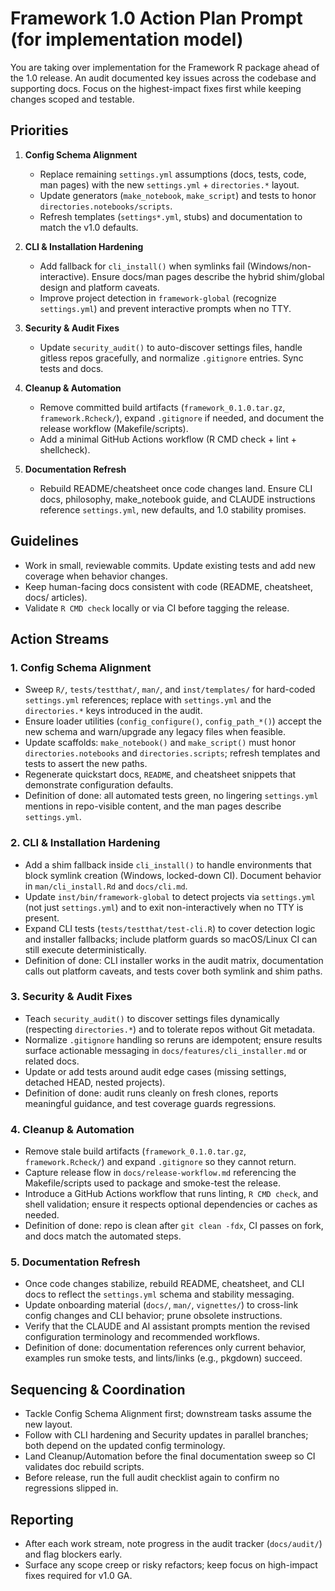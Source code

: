 # Framework 1.0 Action Plan Prompt (for implementation model)

You are taking over implementation for the Framework R package ahead of the 1.0 release. An audit documented key issues across the codebase and supporting docs. Focus on the highest-impact fixes first while keeping changes scoped and testable.

## Priorities

1. **Config Schema Alignment**
   - Replace remaining `settings.yml` assumptions (docs, tests, code, man pages) with the new `settings.yml` + `directories.*` layout.
   - Update generators (`make_notebook`, `make_script`) and tests to honor `directories.notebooks/scripts`.
   - Refresh templates (`settings*.yml`, stubs) and documentation to match the v1.0 defaults.

2. **CLI & Installation Hardening**
   - Add fallback for `cli_install()` when symlinks fail (Windows/non-interactive). Ensure docs/man pages describe the hybrid shim/global design and platform caveats.
   - Improve project detection in `framework-global` (recognize `settings.yml`) and prevent interactive prompts when no TTY.

3. **Security & Audit Fixes**
   - Update `security_audit()` to auto-discover settings files, handle gitless repos gracefully, and normalize `.gitignore` entries. Sync tests and docs.

4. **Cleanup & Automation**
   - Remove committed build artifacts (`framework_0.1.0.tar.gz`, `framework.Rcheck/`), expand `.gitignore` if needed, and document the release workflow (Makefile/scripts).
   - Add a minimal GitHub Actions workflow (R CMD check + lint + shellcheck).

5. **Documentation Refresh**
   - Rebuild README/cheatsheet once code changes land. Ensure CLI docs, philosophy, make_notebook guide, and CLAUDE instructions reference `settings.yml`, new defaults, and 1.0 stability promises.

## Guidelines

- Work in small, reviewable commits. Update existing tests and add new coverage when behavior changes.
- Keep human-facing docs consistent with code (README, cheatsheet, docs/ articles).
- Validate `R CMD check` locally or via CI before tagging the release.

## Action Streams

### 1. Config Schema Alignment

- Sweep `R/`, `tests/testthat/`, `man/`, and `inst/templates/` for hard-coded `settings.yml` references; replace with `settings.yml` and the `directories.*` keys introduced in the audit.
- Ensure loader utilities (`config_configure()`, `config_path_*()`) accept the new schema and warn/upgrade any legacy files when feasible.
- Update scaffolds: `make_notebook()` and `make_script()` must honor `directories.notebooks` and `directories.scripts`; refresh templates and tests to assert the new paths.
- Regenerate quickstart docs, `README`, and cheatsheet snippets that demonstrate configuration defaults.
- Definition of done: all automated tests green, no lingering `settings.yml` mentions in repo-visible content, and the man pages describe `settings.yml`.

### 2. CLI & Installation Hardening

- Add a shim fallback inside `cli_install()` to handle environments that block symlink creation (Windows, locked-down CI). Document behavior in `man/cli_install.Rd` and `docs/cli.md`.
- Update `inst/bin/framework-global` to detect projects via `settings.yml` (not just `settings.yml`) and to exit non-interactively when no TTY is present.
- Expand CLI tests (`tests/testthat/test-cli.R`) to cover detection logic and installer fallbacks; include platform guards so macOS/Linux CI can still execute deterministically.
- Definition of done: CLI installer works in the audit matrix, documentation calls out platform caveats, and tests cover both symlink and shim paths.

### 3. Security & Audit Fixes

- Teach `security_audit()` to discover settings files dynamically (respecting `directories.*`) and to tolerate repos without Git metadata.
- Normalize `.gitignore` handling so reruns are idempotent; ensure results surface actionable messaging in `docs/features/cli_installer.md` or related docs.
- Update or add tests around audit edge cases (missing settings, detached HEAD, nested projects).
- Definition of done: audit runs cleanly on fresh clones, reports meaningful guidance, and test coverage guards regressions.

### 4. Cleanup & Automation

- Remove stale build artifacts (`framework_0.1.0.tar.gz`, `framework.Rcheck/`) and expand `.gitignore` so they cannot return.
- Capture release flow in `docs/release-workflow.md` referencing the Makefile/scripts used to package and smoke-test the release.
- Introduce a GitHub Actions workflow that runs linting, `R CMD check`, and shell validation; ensure it respects optional dependencies or caches as needed.
- Definition of done: repo is clean after `git clean -fdx`, CI passes on fork, and docs match the automated steps.

### 5. Documentation Refresh

- Once code changes stabilize, rebuild README, cheatsheet, and CLI docs to reflect the `settings.yml` schema and stability messaging.
- Update onboarding material (`docs/`, `man/`, `vignettes/`) to cross-link config changes and CLI behavior; prune obsolete instructions.
- Verify that the CLAUDE and AI assistant prompts mention the revised configuration terminology and recommended workflows.
- Definition of done: documentation references only current behavior, examples run smoke tests, and lints/links (e.g., pkgdown) succeed.

## Sequencing & Coordination

- Tackle Config Schema Alignment first; downstream tasks assume the new layout.
- Follow with CLI hardening and Security updates in parallel branches; both depend on the updated config terminology.
- Land Cleanup/Automation before the final documentation sweep so CI validates doc rebuild scripts.
- Before release, run the full audit checklist again to confirm no regressions slipped in.

## Reporting

- After each work stream, note progress in the audit tracker (`docs/audit/`) and flag blockers early.
- Surface any scope creep or risky refactors; keep focus on high-impact fixes required for v1.0 GA.
